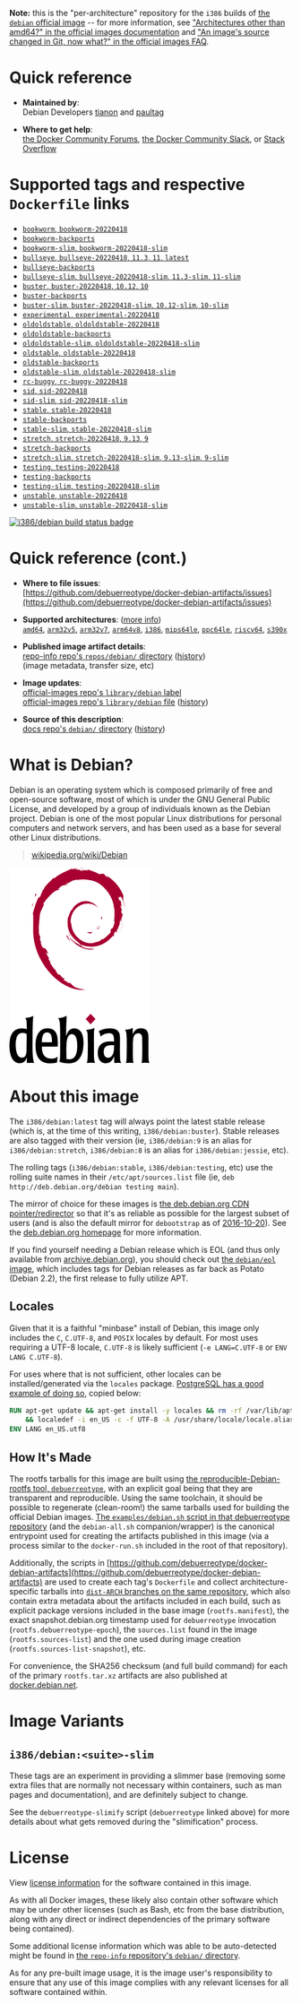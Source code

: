 <!--

********************************************************************************

WARNING:

    DO NOT EDIT "debian/README.md"

    IT IS AUTO-GENERATED

    (from the other files in "debian/" combined with a set of templates)

********************************************************************************

-->

**Note:** this is the "per-architecture" repository for the `i386` builds of [the `debian` official image](https://hub.docker.com/_/debian) -- for more information, see ["Architectures other than amd64?" in the official images documentation](https://github.com/docker-library/official-images#architectures-other-than-amd64) and ["An image's source changed in Git, now what?" in the official images FAQ](https://github.com/docker-library/faq#an-images-source-changed-in-git-now-what).

# Quick reference

-	**Maintained by**:  
	Debian Developers [tianon](https://qa.debian.org/developer.php?login=tianon) and [paultag](https://qa.debian.org/developer.php?login=paultag)

-	**Where to get help**:  
	[the Docker Community Forums](https://forums.docker.com/), [the Docker Community Slack](https://dockr.ly/slack), or [Stack Overflow](https://stackoverflow.com/search?tab=newest&q=docker)

# Supported tags and respective `Dockerfile` links

-	[`bookworm`, `bookworm-20220418`](https://github.com/debuerreotype/docker-debian-artifacts/blob/7b1476e024fa599a18949a449b6f73cb373e45a9/bookworm/Dockerfile)
-	[`bookworm-backports`](https://github.com/debuerreotype/docker-debian-artifacts/blob/7b1476e024fa599a18949a449b6f73cb373e45a9/bookworm/backports/Dockerfile)
-	[`bookworm-slim`, `bookworm-20220418-slim`](https://github.com/debuerreotype/docker-debian-artifacts/blob/7b1476e024fa599a18949a449b6f73cb373e45a9/bookworm/slim/Dockerfile)
-	[`bullseye`, `bullseye-20220418`, `11.3`, `11`, `latest`](https://github.com/debuerreotype/docker-debian-artifacts/blob/7b1476e024fa599a18949a449b6f73cb373e45a9/bullseye/Dockerfile)
-	[`bullseye-backports`](https://github.com/debuerreotype/docker-debian-artifacts/blob/7b1476e024fa599a18949a449b6f73cb373e45a9/bullseye/backports/Dockerfile)
-	[`bullseye-slim`, `bullseye-20220418-slim`, `11.3-slim`, `11-slim`](https://github.com/debuerreotype/docker-debian-artifacts/blob/7b1476e024fa599a18949a449b6f73cb373e45a9/bullseye/slim/Dockerfile)
-	[`buster`, `buster-20220418`, `10.12`, `10`](https://github.com/debuerreotype/docker-debian-artifacts/blob/7b1476e024fa599a18949a449b6f73cb373e45a9/buster/Dockerfile)
-	[`buster-backports`](https://github.com/debuerreotype/docker-debian-artifacts/blob/7b1476e024fa599a18949a449b6f73cb373e45a9/buster/backports/Dockerfile)
-	[`buster-slim`, `buster-20220418-slim`, `10.12-slim`, `10-slim`](https://github.com/debuerreotype/docker-debian-artifacts/blob/7b1476e024fa599a18949a449b6f73cb373e45a9/buster/slim/Dockerfile)
-	[`experimental`, `experimental-20220418`](https://github.com/debuerreotype/docker-debian-artifacts/blob/7b1476e024fa599a18949a449b6f73cb373e45a9/experimental/Dockerfile)
-	[`oldoldstable`, `oldoldstable-20220418`](https://github.com/debuerreotype/docker-debian-artifacts/blob/7b1476e024fa599a18949a449b6f73cb373e45a9/oldoldstable/Dockerfile)
-	[`oldoldstable-backports`](https://github.com/debuerreotype/docker-debian-artifacts/blob/7b1476e024fa599a18949a449b6f73cb373e45a9/oldoldstable/backports/Dockerfile)
-	[`oldoldstable-slim`, `oldoldstable-20220418-slim`](https://github.com/debuerreotype/docker-debian-artifacts/blob/7b1476e024fa599a18949a449b6f73cb373e45a9/oldoldstable/slim/Dockerfile)
-	[`oldstable`, `oldstable-20220418`](https://github.com/debuerreotype/docker-debian-artifacts/blob/7b1476e024fa599a18949a449b6f73cb373e45a9/oldstable/Dockerfile)
-	[`oldstable-backports`](https://github.com/debuerreotype/docker-debian-artifacts/blob/7b1476e024fa599a18949a449b6f73cb373e45a9/oldstable/backports/Dockerfile)
-	[`oldstable-slim`, `oldstable-20220418-slim`](https://github.com/debuerreotype/docker-debian-artifacts/blob/7b1476e024fa599a18949a449b6f73cb373e45a9/oldstable/slim/Dockerfile)
-	[`rc-buggy`, `rc-buggy-20220418`](https://github.com/debuerreotype/docker-debian-artifacts/blob/7b1476e024fa599a18949a449b6f73cb373e45a9/rc-buggy/Dockerfile)
-	[`sid`, `sid-20220418`](https://github.com/debuerreotype/docker-debian-artifacts/blob/7b1476e024fa599a18949a449b6f73cb373e45a9/sid/Dockerfile)
-	[`sid-slim`, `sid-20220418-slim`](https://github.com/debuerreotype/docker-debian-artifacts/blob/7b1476e024fa599a18949a449b6f73cb373e45a9/sid/slim/Dockerfile)
-	[`stable`, `stable-20220418`](https://github.com/debuerreotype/docker-debian-artifacts/blob/7b1476e024fa599a18949a449b6f73cb373e45a9/stable/Dockerfile)
-	[`stable-backports`](https://github.com/debuerreotype/docker-debian-artifacts/blob/7b1476e024fa599a18949a449b6f73cb373e45a9/stable/backports/Dockerfile)
-	[`stable-slim`, `stable-20220418-slim`](https://github.com/debuerreotype/docker-debian-artifacts/blob/7b1476e024fa599a18949a449b6f73cb373e45a9/stable/slim/Dockerfile)
-	[`stretch`, `stretch-20220418`, `9.13`, `9`](https://github.com/debuerreotype/docker-debian-artifacts/blob/7b1476e024fa599a18949a449b6f73cb373e45a9/stretch/Dockerfile)
-	[`stretch-backports`](https://github.com/debuerreotype/docker-debian-artifacts/blob/7b1476e024fa599a18949a449b6f73cb373e45a9/stretch/backports/Dockerfile)
-	[`stretch-slim`, `stretch-20220418-slim`, `9.13-slim`, `9-slim`](https://github.com/debuerreotype/docker-debian-artifacts/blob/7b1476e024fa599a18949a449b6f73cb373e45a9/stretch/slim/Dockerfile)
-	[`testing`, `testing-20220418`](https://github.com/debuerreotype/docker-debian-artifacts/blob/7b1476e024fa599a18949a449b6f73cb373e45a9/testing/Dockerfile)
-	[`testing-backports`](https://github.com/debuerreotype/docker-debian-artifacts/blob/7b1476e024fa599a18949a449b6f73cb373e45a9/testing/backports/Dockerfile)
-	[`testing-slim`, `testing-20220418-slim`](https://github.com/debuerreotype/docker-debian-artifacts/blob/7b1476e024fa599a18949a449b6f73cb373e45a9/testing/slim/Dockerfile)
-	[`unstable`, `unstable-20220418`](https://github.com/debuerreotype/docker-debian-artifacts/blob/7b1476e024fa599a18949a449b6f73cb373e45a9/unstable/Dockerfile)
-	[`unstable-slim`, `unstable-20220418-slim`](https://github.com/debuerreotype/docker-debian-artifacts/blob/7b1476e024fa599a18949a449b6f73cb373e45a9/unstable/slim/Dockerfile)

[![i386/debian build status badge](https://img.shields.io/jenkins/s/https/doi-janky.infosiftr.net/job/multiarch/job/i386/job/debian.svg?label=i386/debian%20%20build%20job)](https://doi-janky.infosiftr.net/job/multiarch/job/i386/job/debian/)

# Quick reference (cont.)

-	**Where to file issues**:  
	[https://github.com/debuerreotype/docker-debian-artifacts/issues](https://github.com/debuerreotype/docker-debian-artifacts/issues)

-	**Supported architectures**: ([more info](https://github.com/docker-library/official-images#architectures-other-than-amd64))  
	[`amd64`](https://hub.docker.com/r/amd64/debian/), [`arm32v5`](https://hub.docker.com/r/arm32v5/debian/), [`arm32v7`](https://hub.docker.com/r/arm32v7/debian/), [`arm64v8`](https://hub.docker.com/r/arm64v8/debian/), [`i386`](https://hub.docker.com/r/i386/debian/), [`mips64le`](https://hub.docker.com/r/mips64le/debian/), [`ppc64le`](https://hub.docker.com/r/ppc64le/debian/), [`riscv64`](https://hub.docker.com/r/riscv64/debian/), [`s390x`](https://hub.docker.com/r/s390x/debian/)

-	**Published image artifact details**:  
	[repo-info repo's `repos/debian/` directory](https://github.com/docker-library/repo-info/blob/master/repos/debian) ([history](https://github.com/docker-library/repo-info/commits/master/repos/debian))  
	(image metadata, transfer size, etc)

-	**Image updates**:  
	[official-images repo's `library/debian` label](https://github.com/docker-library/official-images/issues?q=label%3Alibrary%2Fdebian)  
	[official-images repo's `library/debian` file](https://github.com/docker-library/official-images/blob/master/library/debian) ([history](https://github.com/docker-library/official-images/commits/master/library/debian))

-	**Source of this description**:  
	[docs repo's `debian/` directory](https://github.com/docker-library/docs/tree/master/debian) ([history](https://github.com/docker-library/docs/commits/master/debian))

# What is Debian?

Debian is an operating system which is composed primarily of free and open-source software, most of which is under the GNU General Public License, and developed by a group of individuals known as the Debian project. Debian is one of the most popular Linux distributions for personal computers and network servers, and has been used as a base for several other Linux distributions.

> [wikipedia.org/wiki/Debian](https://en.wikipedia.org/wiki/Debian)

![logo](https://raw.githubusercontent.com/docker-library/docs/b449be7df57e9ed9086bb5821bfb5d6cdc5d67a4/debian/logo.png)

# About this image

The `i386/debian:latest` tag will always point the latest stable release (which is, at the time of this writing, `i386/debian:buster`). Stable releases are also tagged with their version (ie, `i386/debian:9` is an alias for `i386/debian:stretch`, `i386/debian:8` is an alias for `i386/debian:jessie`, etc).

The rolling tags (`i386/debian:stable`, `i386/debian:testing`, etc) use the rolling suite names in their `/etc/apt/sources.list` file (ie, `deb http://deb.debian.org/debian testing main`).

The mirror of choice for these images is [the deb.debian.org CDN pointer/redirector](https://deb.debian.org) so that it's as reliable as possible for the largest subset of users (and is also the default mirror for `debootstrap` as of [2016-10-20](https://anonscm.debian.org/cgit/d-i/debootstrap.git/commit/?id=9e8bc60ad1ccf3a25ce7890526b70059f3e770de)). See the [deb.debian.org homepage](https://deb.debian.org) for more information.

If you find yourself needing a Debian release which is EOL (and thus only available from [archive.debian.org](http://archive.debian.org)), you should check out [the `debian/eol` image](https://hub.docker.com/r/debian/eol/), which includes tags for Debian releases as far back as Potato (Debian 2.2), the first release to fully utilize APT.

## Locales

Given that it is a faithful "minbase" install of Debian, this image only includes the `C`, `C.UTF-8`, and `POSIX` locales by default. For most uses requiring a UTF-8 locale, `C.UTF-8` is likely sufficient (`-e LANG=C.UTF-8` or `ENV LANG C.UTF-8`).

For uses where that is not sufficient, other locales can be installed/generated via the `locales` package. [PostgreSQL has a good example of doing so](https://github.com/docker-library/postgres/blob/69bc540ecfffecce72d49fa7e4a46680350037f9/9.6/Dockerfile#L21-L24), copied below:

```dockerfile
RUN apt-get update && apt-get install -y locales && rm -rf /var/lib/apt/lists/* \
	&& localedef -i en_US -c -f UTF-8 -A /usr/share/locale/locale.alias en_US.UTF-8
ENV LANG en_US.utf8
```

## How It's Made

The rootfs tarballs for this image are built using [the reproducible-Debian-rootfs tool, `debuerreotype`](https://github.com/debuerreotype/debuerreotype), with an explicit goal being that they are transparent and reproducible. Using the same toolchain, it should be possible to regenerate (clean-room!) the same tarballs used for building the official Debian images. [The `examples/debian.sh` script in that debuerreotype repository](https://github.com/debuerreotype/debuerreotype/blob/master/examples/debian.sh) (and the `debian-all.sh` companion/wrapper) is the canonical entrypoint used for creating the artifacts published in this image (via a process similar to the `docker-run.sh` included in the root of that repository).

Additionally, the scripts in [https://github.com/debuerreotype/docker-debian-artifacts](https://github.com/debuerreotype/docker-debian-artifacts) are used to create each tag's `Dockerfile` and collect architecture-specific tarballs into [`dist-ARCH` branches on the same repository](https://github.com/debuerreotype/docker-debian-artifacts/branches), which also contain extra metadata about the artifacts included in each build, such as explicit package versions included in the base image (`rootfs.manifest`), the exact snapshot.debian.org timestamp used for `debuerreotype` invocation (`rootfs.debuerreotype-epoch`), the `sources.list` found in the image (`rootfs.sources-list`) and the one used during image creation (`rootfs.sources-list-snapshot`), etc.

For convenience, the SHA256 checksum (and full build command) for each of the primary `rootfs.tar.xz` artifacts are also published at [docker.debian.net](https://docker.debian.net/).

# Image Variants

## `i386/debian:<suite>-slim`

These tags are an experiment in providing a slimmer base (removing some extra files that are normally not necessary within containers, such as man pages and documentation), and are definitely subject to change.

See the `debuerreotype-slimify` script (`debuerreotype` linked above) for more details about what gets removed during the "slimification" process.

# License

View [license information](https://www.debian.org/social_contract#guidelines) for the software contained in this image.

As with all Docker images, these likely also contain other software which may be under other licenses (such as Bash, etc from the base distribution, along with any direct or indirect dependencies of the primary software being contained).

Some additional license information which was able to be auto-detected might be found in [the `repo-info` repository's `debian/` directory](https://github.com/docker-library/repo-info/tree/master/repos/debian).

As for any pre-built image usage, it is the image user's responsibility to ensure that any use of this image complies with any relevant licenses for all software contained within.
